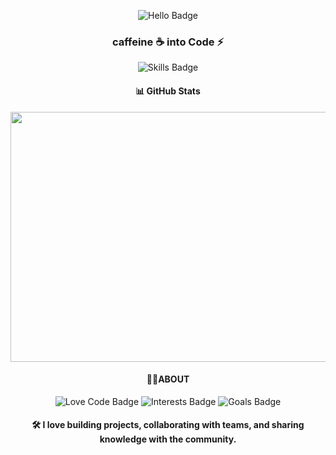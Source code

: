 <p align="center">
  <img src="https://img.shields.io/badge/hello-hi-green?style=for-the-badge&logo=python&logoColor=white" alt="Hello Badge" />
</p>

<h3 align="center"> caffeine ☕ into Code ⚡</h3>

<p align="center">
  <img src="https://img.shields.io/badge/Skills-Python%20|%20JavaScript%20|%20Data%20Science%20|%20Cybersecurity-blue?style=flat&logo=python&logoColor=white" alt="Skills Badge" />
</p>



<!-- GitHub Stats Card -->
<h4 align="center">📊 GitHub Stats</h4>
<p align="center">
  <img width="1200" height="400" src="https://github-readme-stats.vercel.app/api/top-langs/?username=rayxtn&langs_count=6&layout=compact&theme=radical" alt="Top Languages Used" />
</p>

<!-- About Me Section -->
<h4 align="center">👨‍💻ABOUT</h4>
<p align="center">
  <img src="https://img.shields.io/badge/Love-Code-009688?style=flat&logo=code&logoColor=white" alt="Love Code Badge" />
  <img src="https://img.shields.io/badge/Interests-Cybersecurity%20|%20Data%20Science-ff5722?style=flat&logo=security&logoColor=white" alt="Interests Badge" />
  <img src="https://img.shields.io/badge/Goals-Senior%20Software%20Engineer-blue?style=flat&logo=star&logoColor=white" alt="Goals Badge" />
</p>

<h4 align="center">
  🛠️ I love building projects, collaborating with teams, and sharing knowledge with the community.
</h4>
